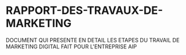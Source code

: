 # RAPPORT-DES-TRAVAUX-DE-MARKETING
DOCUMENT QUI PRESENTE EN DETAIL LES ETAPES DU TRAVAIL DE MARKETING DIGITAL FAIT POUR L'ENTREPRISE AIP
